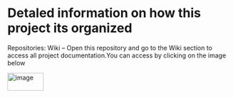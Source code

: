 # Detaled information on how this project its organized 


Repositories: Wiki – Open this repository and go to the Wiki section to access all project documentation.You can access by clicking on the image below

[<img width="81" height="40" alt="image" src="https://github.com/user-attachments/assets/43249f77-87bd-4e35-9a38-779bd9fc70e2" />]([https://github.com/G-33-movile-applications/Wiki-G-33/wiki](https://github.com/G-33-movile-applications/Wiki-G-33/wiki/Mobile-App-Development-Wiki))
